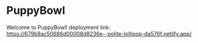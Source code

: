 # PuppyBowl

Welcome to PuppyBowl!
 deployment link: https://679b8ac50686d00008d8236e--polite-lollipop-da576f.netlify.app/
